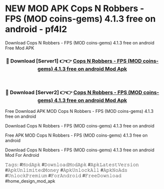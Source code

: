 # NEW MOD APK Cops N Robbers - FPS (MOD coins-gems) 4.1.3 free on android - pf4l2
Download Cops N Robbers - FPS (MOD coins-gems) 4.1.3 free on android Free Mod APK

<div align="center">
<h3>🔴 Download [Server1] 👉👉 <a href="https://apk-comot.site?title=Cops_N_Robbers_-_FPS_(MOD_coins-gems)_4.1.3_free_on_android">Cops N Robbers - FPS (MOD coins-gems) 4.1.3 free on android Mod Apk</a></h3><br>

<h3>🔴 Download [Server2] 👉👉 <a href="https://apk-comot.site?title=Cops_N_Robbers_-_FPS_(MOD_coins-gems)_4.1.3_free_on_android">Cops N Robbers - FPS (MOD coins-gems) 4.1.3 free on android Mod Apk</a></h3>
</div>


Free Download APK MOD Cops N Robbers - FPS (MOD coins-gems) 4.1.3 free on android

Download Cops N Robbers - FPS (MOD coins-gems) 4.1.3 free on android 

Free APK MOD Cops N Robbers - FPS (MOD coins-gems) 4.1.3 free on android 

Download Cops N Robbers - FPS (MOD coins-gems) 4.1.3 free on android Mod For Android

𝚃𝚊𝚐𝚜: #𝙼𝚘𝚍𝙰𝚙𝚔 #𝙳𝚘𝚠𝚗𝚕𝚘𝚊𝚍𝙼𝚘𝚍𝙰𝚙𝚔 #𝙰𝚙𝚔𝙻𝚊𝚝𝚎𝚜𝚝𝚅𝚎𝚛𝚜𝚒𝚘𝚗 #𝙰𝚙𝚔𝚄𝚗𝚕𝚒𝚖𝚒𝚝𝚎𝚍𝙼𝚘𝚗𝚎𝚢 #𝙰𝚙𝚔𝚄𝚗𝚕𝚘𝚌𝚔𝙰𝚕𝚕 #𝙰𝚙𝚔𝙽𝚘𝙰𝚍𝚜 #𝚄𝚗𝚕𝚘𝚌𝚔𝙿𝚛𝚎𝚖𝚒𝚞𝚖 #𝙵𝚘𝚛𝙰𝚗𝚍𝚛𝚘𝚒𝚍 #𝙵𝚛𝚎𝚎𝙳𝚘𝚠𝚗𝚕𝚘𝚊𝚍 #home_design_mod_apk